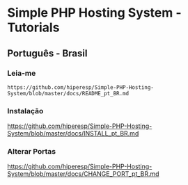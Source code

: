 # Simple PHP Hosting System - Tutorials

## Português - Brasil

### Leia-me
`https://github.com/hiperesp/Simple-PHP-Hosting-System/blob/master/docs/README_pt_BR.md`

### Instalação
<https://github.com/hiperesp/Simple-PHP-Hosting-System/blob/master/docs/INSTALL_pt_BR.md>

### Alterar Portas
<https://github.com/hiperesp/Simple-PHP-Hosting-System/blob/master/docs/CHANGE_PORT_pt_BR.md>

